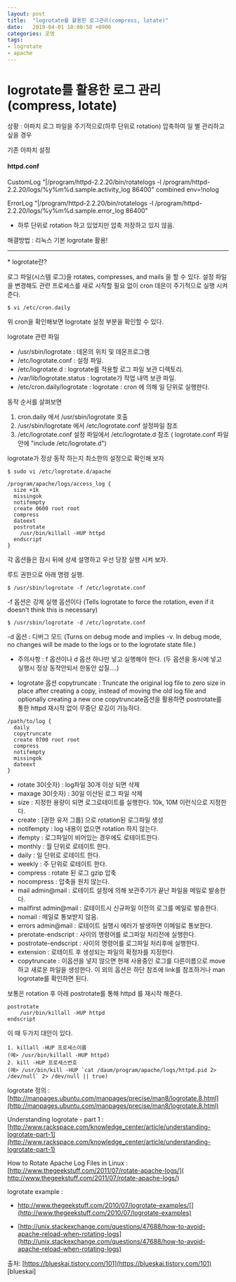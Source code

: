 ```yaml
---
layout: post
title:  "logrotate를 활용한 로그관리(compress, lotate)"
date:   2019-04-01 10:00:50 +0900
categories: 운영
tags: 
- logrotate
- apache
---
```

#  logrotate를 활용한 로그 관리 (compress, lotate)



상황 : 아파치 로그 파일을 주기적으로(하루 단위로 rotation) 압축하여 일 별 관리하고 싶을 경우

기존 아파치 설정  

#### httpd.conf
CustomLog    "|/program/httpd-2.2.20/bin/rotatelogs -l /program/httpd-2.2.20/logs/%y%m%d.sample.activity_log 86400" combined env=!nolog

ErrorLog     "|/program/httpd-2.2.20/bin/rotatelogs -l /program/httpd-2.2.20/logs/%y%m%d.sample.error_log 86400"

* 하루 단위로 rotation 하고 있었지만 압축 저장하고 있지 않음.

해결방법 : 리눅스 기본 logrotate 활용!

---

\* logrotate란? 

로그 파일(시스템 로그)을 rotates, compresses, and mails 을 할 수 있다.
설정 파일을 변경해도 관련 프로세스를 새로 시작할 필요 없이 cron 데몬이 주기적으로 실행 시켜준다.

```shell
$ vi /etc/cron.daily 
```
<!--more -->
위 cron을 확인해보면 logrotate 설정 부분을 확인할 수 있다.

logrotate 관련 파일

 - /usr/sbin/logrotate : 데몬의 위치 및 데몬프로그램
 - /etc/logrotate.conf : 설정 파일.
 - /etc/logrotate.d : logrotate를 적용할 로그 파일 보관 디렉토리.
 - /var/lib/logrotate.status : logrotate가 작업 내역 보관 파일.
 - /etc/cron.daily/logrotate : logrotate : cron 에 의해 일 단위로 실행한다.


동작 순서를 살펴보면 
1. cron.daily 에서 /usr/sbin/logrotate 호출 
2. /usr/sbin/logrotate 에서 /etc/logrotate.conf 설정파일 참조 
3. /etc/logrotate.conf 설정 파일에서 /etc/logrotate.d 참조 ( logrotate.conf 파일 안에 "include /etc/logrotate.d")


logrotate가 정상 동작 하는지 최소한의 설정으로 확인해 보자

```shell
$ sudo vi /etc/logrotate.d/apache
```

```shell
/program/apache/logs/access_log {
  size +1k
  missingok
  notifempty
  create 0600 root root
  compress
  dateext
  postrotate
    /usr/bin/killall -HUP httpd
  endscript
}
```
각 옵션들은 잠시 뒤에 상세 설명하고 우선 당장 실행 시켜 보자.

루트 권한으로 아래 명령 실행.

```shell
$ /usr/sbin/logrotate -f /etc/logrotate.conf
```

-f 옵션은 강제 실행 옵션이다 (Tells logrotate to force the rotation, even if it doesn't think this is necessary)

```shell
$ /usr/sbin/logrotate -d /etc/logrotate.conf
```
-d 옵션 : 디버그 모드 (Turns on debug mode and implies -v. In debug mode, no changes will be made to the logs or to the logrotate state file.)

* 주의사항 : f 옵션이나 d 옵션 하나만 넣고 실행해야 한다. (두 옵션을 동시에 넣고 실행시 정상 동작안되서 한동안 삽질....)

* logrotate 옵션
copytruncate : Truncate the original log file to zero size in place after creating a copy, instead of moving the old log file and optionally creating a new one 
copytruncate옵션을 활용하면 postrotate를 통한 httpd 재시작 없이 무중단 로깅이 가능하다.
```shell
/path/to/log {
  daily
  copytruncate
  create 0700 root root
  compress
  notifempty
  missingok
  dateext
}
```
* rotate 30(숫자)  : log파일 30개 이상 되면 삭제
* maxage 30(숫자) : 30일 이산된 로그 파일 삭제
* size : 지정한 용량이 되면 로그로테이트를 실행한다. 10k, 10M 이런식으로 지정한다.
* create : [권한 유저 그룹] 으로 rotation된 로그파일 생성
* notifempty : log 내용이 없으면 rotation 하지 않는다.
* ifempty : 로그파일이 비어있는 경우에도 로테이트한다.
* monthly : 월 단위로 로테이트 한다.
* daily : 일 단위로 로테이트 한다.
* weekly : 주 단위로 로테이트 한다.
* compress : rotate 된 로그 gzip 압축
* nocompress : 압축을 원치 않는다.
* mail admin@mail : 로테이트 설정에 의해 보관주기가 끝난 파일을 메일로 발송한다.
* mailfirst admin@mail : 로테이트시 신규파일 이전의 로그를 메일로 발송한다.
* nomail : 메일로 통보받지 않음.
* errors admin@mail : 로테이트 실행시 에러가 발생하면 이메일로 통보한다.
* prerotate-endscript : 사이의 명령어를 로그파일 처리전에 실행한다.
* postrotate-endscript : 사이의 명령어를 로그파일 처리후에 실행한다.
* extension : 로테이트 후 생성되는 파일의 확정자를 지정한다.
* copytruncate : 이옵션을 넣지 않으면 현재 사용중인 로그를 다른이름으로 move하고 새로운 파일을 생성한다.
이 외의 옵션은 하단 참조에 link를 참조하거나 man logrotate를 확인하면 된다. 

보통은 rotation 후 아래 postrotate를 통해 httpd 를 재시작 해준다. 
```shell
postrotate
    /usr/bin/killall -HUP httpd
endscript
```


이 때 두가지 대안이 있다. 

```shell
1. killall -HUP 프로세스이름  
(예> /usr/bin/killall -HUP httpd)
2. kill -HUP 프로세스번호 
(예> /usr/bin/kill -HUP `cat /daum/program/apache/logs/httpd.pid 2> /dev/null` 2> /dev/null || true)
```

logrotate 정의 : [http://manpages.ubuntu.com/manpages/precise/man8/logrotate.8.html](http://manpages.ubuntu.com/manpages/precise/man8/logrotate.8.html)

Understanding logrotate - part 1 : [http://www.rackspace.com/knowledge_center/article/understanding-logrotate-part-1](http://www.rackspace.com/knowledge_center/article/understanding-logrotate-part-1)

How to Rotate Apache Log Files in Linux : [http://www.thegeekstuff.com/2011/07/rotate-apache-logs/]( http://www.thegeekstuff.com/2011/07/rotate-apache-logs/)

logrotate example : 

* http://www.thegeekstuff.com/2010/07/logrotate-examples/[](http://www.thegeekstuff.com/2010/07/logrotate-examples)

* [http://unix.stackexchange.com/questions/47688/how-to-avoid-apache-reload-when-rotating-logs](http://unix.stackexchange.com/questions/47688/how-to-avoid-apache-reload-when-rotating-logs)

출처: [https://blueskai.tistory.com/101](https://blueskai.tistory.com/101) [blueskai]

